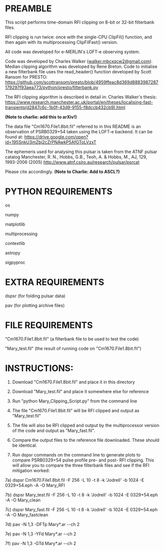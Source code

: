 # PREAMBLE

This script performs time-domain RFI clipping on 8-bit or 32-bit filterbank files.

RFI clipping is run twice: once with the single-CPU ClipFil() function, and then again with its multiprocessing ClipFilFast() version.

All code was developed for e-MERLIN's LOFT-e observing system.

Code was developed by Charles Walker (walker.mbcxqcw2@gmail.com). Median clipping algorithm was developed by Rene Breton. Code to initialise a new filterbank file uses the read_header() function developed by Scott Ransom for PRESTO: https://github.com/scottransom/presto/blob/4959ffeac8d369d8883987287179297f93aea773/python/presto/filterbank.py

The RFI clipping algorithm is described in detail in: Charles Walker's thesis: https://www.research.manchester.ac.uk/portal/en/theses/localising-fast-transients(d2847c6c-1b0f-43d9-9155-f8dccb432cb9).html

**(Note to charlie: add this to arXiv!)**

The data file "Cm1670.File1.8bit.fil" referred to in this README is an observation of PSRB0329+54 taken using the LOFT-e backend. It can be found at: https://drive.google.com/open?id=195SnkU3mZbj2cZrPNAwkP5AfGToLVzxT

The ephemeris used for analysing this pulsar is taken from the ATNF pulsar catalog
Manchester, R. N., Hobbs, G.B., Teoh, A. & Hobbs, M., AJ, 129, 1993-2006 (2005)
http://www.atnf.csiro.au/research/pulsar/psrcat 

Please cite accordingly. **(Note to Charlie: Add to ASCL?)**


# PYTHON REQUIREMENTS

os

numpy

matplotlib

multiprocessing

contextlib

astropy

sigpyproc

# EXTRA REQUIREMENTS

dspsr (for folding pulsar data)

pav   (for plotting archive files)

# FILE REQUIREMENTS

"Cm1670.File1.8bit.fil" (a filterbank file to be used to test the code)

"Mary_test.fil"         (the result of running code on "Cm1670.File1.8bit.fil")

# INSTRUCTIONS:

1) Download "Cm1670.File1.8bit.fil" and place it in this directory
2) Download "Mary_test.fil" and place it somewhere else for reference

3) Run "python Mary_Clipping_Script.py" from the command line
4) The file "Cm1670.File1.8bit.fil" will be RFI clipped and output as "Mary_test.fil"
5) The file will also be RFI clipped and output by the multiprocessor version of the code and output as "Mary_fast.fil".
6) Compare the output files to the reference file downloaded. These should be identical.

7) Run dspsr commands on the command line to generate plots to compare PSRB0329+54 pulse profile pre- and post- RFI clipping. This will allow you to compare the three filterbank files and see if the RFI mitigation worked:

7a)   dspsr Cm1670.File1.8bit.fil -F 256 -L 10 -t 8 -k 'Jodrell' -b 1024 -E 0329+54.eph -A -O Mary_RFI

7b)   dspsr Mary_test.fil -F 256 -L 10 -t 8 -k 'Jodrell' -b 1024 -E 0329+54.eph -A -O Mary_clean

7c)   dspsr Mary_fast.fil -F 256 -L 10 -t 8 -k 'Jodrell' -b 1024 -E 0329+54.eph -A -O Mary_fastclean

7d)   pav -N 1,3 -DFTp Mary*.ar --ch 2

7e)   pav -N 1,3 -YFd Mary*.ar --ch 2

7f)   pav -N 1,3 -GTd Mary*.ar --ch 2

